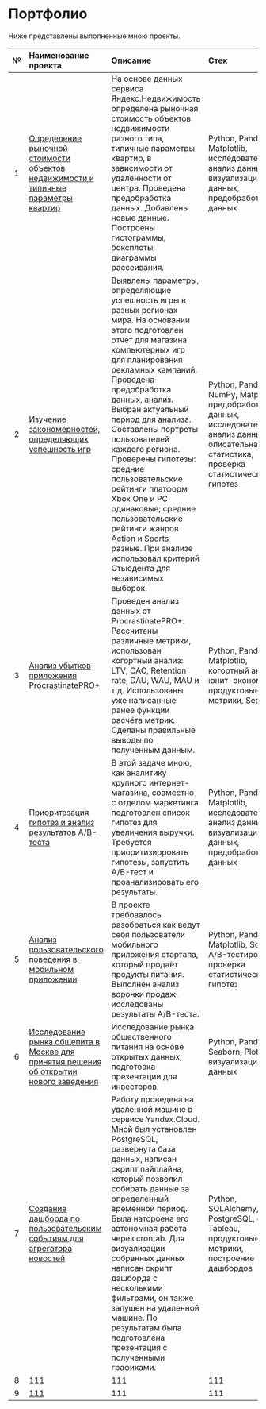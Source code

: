 # Портфолио

Ниже представлены выполненные мною проекты.

| №  | Наименование проекта  | Описание                                           | Стек               |
|:--:|:--------------------- |:------------------------------------------------|:------------------|
| 1  | <a href='https://github.com/AndreyBrykov/Portfolio/blob/main/project_apartments/project_apartments.ipynb'>Определение рыночной стоимости объектов недвижимости и типичные параметры квартир</a>    | На основе данных сервиса Яндекс.Недвижимость определена рыночная стоимость объектов недвижимости разного типа, типичные параметры квартир, в зависимости от удаленности от центра. Проведена предобработка данных. Добавлены новые данные. Построены гистограммы, боксплоты, диаграммы рассеивания.    | Python, Pandas, Matplotlib, исследовательский анализ данных, визуализация данных, предобработка данных        |
| 2  | <a href='https://github.com/AndreyBrykov/Portfolio/blob/main/project_games/project_gemes_git.ipynb'>Изучение закономерностей, определяющих успешность игр</a>   | Выявлены параметры, определяющие успешность игры в разных регионах мира. На основании этого подготовлен отчет для магазина компьютерных игр для планирования рекламных кампаний. Проведена предобработка данных, анализ. Выбран актуальный период для анализа. Составлены портреты пользователей каждого региона. Проверены гипотезы: средние пользовательские рейтинги платформ Xbox One и PC одинаковые; средние пользовательские рейтинги жанров Action и Sports разные. При анализе использовал критерий Стьюдента для независимых выборок.   | Python, Pandas, NumPy, Matplotlib, предобработка данных, исследовательский анализ данных, описательная статистика, проверка статистических гипотез        |
| 3  | <a href='https://github.com/AndreyBrykov/Portfolio/blob/main/project_cohort/project_cohort_git.ipynb'>Анализ убытков приложения ProcrastinatePRO+</a>   | Проведен анализ данных от ProcrastinatePRO+. Рассчитаны различные метрики, использован когортный анализ: LTV, CAC, Retention rate, DAU, WAU, MAU и т.д. Использованы уже написанные ранее функции расчёта метрик. Сделаны правильные выводы по полученным данным.   | Python, Pandas, Matplotlib, когортный анализ, юнит-экономика, продуктовые метрики, Seaborn        |
| 4  | <a href='https://github.com/AndreyBrykov/Portfolio/blob/main/project_hypotheses_and_abtest/project_hypotheses_and_abtests_git.ipynb'>Приоритезация гипотез и анализ результатов A/B-теста</a>  | В этой задаче мною, как аналитику крупного интернет-магазина, совместно с отделом маркетинга подготовлен список гипотез для увеличения выручки. Требуется приоритизирровать гипотезы, запустить A/B-тест и проанализировать его результаты.         | Python, Pandas, Matplotlib, исследовательский анализ данных, визуализация данных, предобработка данных        |
| 5  | <a href='https://github.com/AndreyBrykov/Portfolio/blob/main/project_abtest/project_abtest.ipynb'>Анализ пользовательского поведения в мобильном приложении</a>     | В проекте требовалось разобраться как ведут себя пользователи мобильного приложения стартапа, который продаёт продукты питания. Выполнен анализ воронки продаж, исследованы результаты A/B-теста.  | Python, Pandas, Matplotlib, SciPy, A/B-тестирование, проверка статистических гипотез        |
| 6  | <a href='https://github.com/AndreyBrykov/Portfolio/blob/main/project_catering/project_catering.ipynb'>Исследование рынка общепита в Москве для принятия решения об открытии нового заведения</a>     | Исследование рынка общественного питания на основе открытых данных, подготовка презентации для инвесторов.   |Python, Pandas, Seaborn, Plotly, визуализация данных       |
| 7  | <a href='https://github.com/AndreyBrykov/Portfolio/blob/main/project_news/project_news.ipynb'>Создание дашборда по пользовательским событиям для агрегатора новостей</a>     |Работу проведена на удаленной машине в сервисе Yandex.Cloud. Мной был установлен PostgreSQL, развернута база данных, написан скрипт пайплайна, который позволил собирать данные за определенный временной период. Была натсроена его автономная работа через crontab. Для визуализации собранных данных написан скрипт дашборда с несколькими фильтрами, он также запущен на удаленной машине. По результатам была подготовлена презентация с полученными графиками.     | Python, SQLAlchemy, PostgreSQL, dash, Tableau, продуктовые метрики, построение дашбордов |
| 8  | <a href=''>111</a>     |111   | 111 |
| 9  | <a href=''>111</a>     |111   | 111 |
